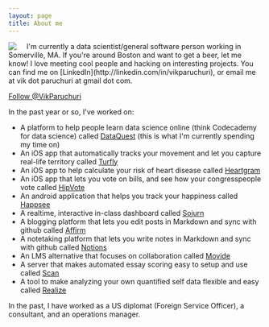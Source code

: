 ```yaml
---
layout: page
title: About me 
---
```


<img src="https://vik-affirm-assets.s3-us-west-1.amazonaws.com/about-me/vik_profile_small.png" align="left" class="img-thumbnail" style="margin-right: 20px;">
I'm currently a data scientist/general software person working in Somerville, MA.  If you're around Boston and want to get a beer, let me know!  I love meeting cool people and hacking on interesting projects.  You can find me on [LinkedIn](http://linkedin.com/in/vikparuchuri), or email me at vik dot paruchuri at gmail dot com.

<a href="https://twitter.com/VikParuchuri" class="twitter-follow-button" data-show-count="false" data-lang="en" data-size="large">Follow @VikParuchuri</a>
<script>!function(d,s,id){var js,fjs=d.getElementsByTagName(s)[0];if(!d.getElementById(id)){js=d.createElement(s);js.id=id;js.src="//platform.twitter.com/widgets.js";fjs.parentNode.insertBefore(js,fjs);}}(document,"script","twitter-wjs");</script>

In the past year or so, I've worked on:

* A platform to help people learn data science online (think Codecademy for data science) called [DataQuest](http://www.dataquest.io)  (this is what I'm currently spending my time on)
* An iOS app that automatically tracks your movement and let you capture real-life territory called [Turfly](http://www.turfly.io)
* An iOS app to help calculate your risk of heart disease called [Heartgram](http://www.heartgram.io)
* An iOS app that lets you vote on bills, and see how your congresspeople vote called [HipVote](http://www.hipvote.us)
* An android application that helps you track your happiness called [Happsee](http://www.happsee.com)
* A realtime, interactive in-class dashboard called [Sojurn](http://www.sojurn.io)
* A blogging platform that lets you edit posts in Markdown and sync with github called [Affirm](http://www.affirm.io)
* A notetaking platform that lets you write notes in Markdown and sync with github called [Notions](http://www.notions.io)
* An LMS alternative that focuses on collaboration called [Movide](http://www.movide.com)
* A server that makes automated essay scoring easy to setup and use called [Scan](https://github.com/VikParuchuri/scan)
* A tool to make analyzing your own quantified self data flexible and easy called [Realize](https://github.com/realizeapp/realize-core)

In the past, I have worked as a US diplomat (Foreign Service Officer), a consultant, and an operations manager.
